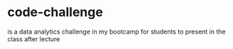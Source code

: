 # code-challenge
is a data analytics challenge in my bootcamp for students to present in the class after lecture
